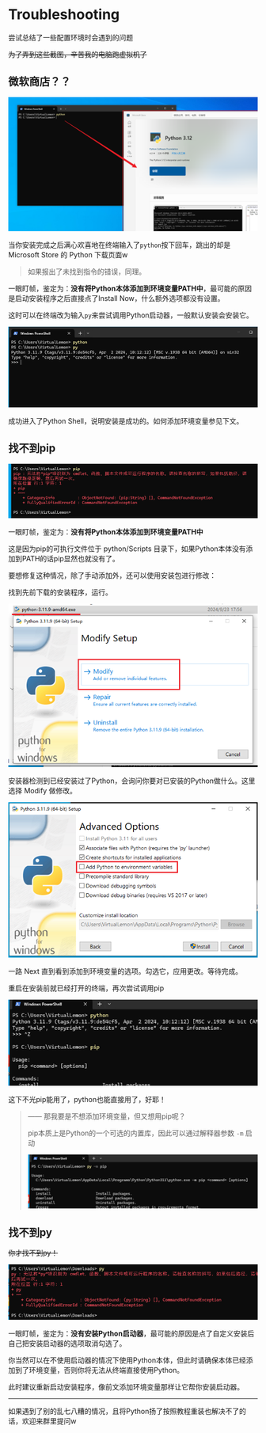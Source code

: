 # Troubleshooting

尝试总结了一些配置环境时会遇到的问题

~~为了弄到这些截图，辛苦我的电脑跑虚拟机了~~

## 微软商店？？

![Microsoft Store Popup](./static/ts_mss_popup.png)

当你安装完成之后满心欢喜地在终端输入了`python`按下回车，跳出的却是 Microsoft Store 的 Python 下载页面w

> 如果报出了未找到指令的错误，同理。

一眼盯帧，鉴定为：**没有将Python本体添加到环境变量PATH中**，最可能的原因是启动安装程序之后直接点了Install Now，什么额外选项都没有设置。

这时可以在终端改为输入`py`来尝试调用Python启动器，一般默认安装会安装它。

![Microsoft Store Popup Check](./static/ts_mss_popup_check.png)

成功进入了Python Shell，说明安装是成功的。如何添加环境变量参见下文。

## 找不到pip

![PIP not Found](./static/pip_not_found.png)

一眼盯帧，鉴定为：**没有将Python本体添加到环境变量PATH中**

这是因为pip的可执行文件位于 python/Scripts 目录下，如果Python本体没有添加到PATH的话pip显然也就没有了。

要想修复这种情况，除了手动添加外，还可以使用安装包进行修改：

找到先前下载的安装程序，运行。

![Run Installer again](./static/pip_not_found_solution_1.png)

安装器检测到已经安装过了Python，会询问你要对已安装的Python做什么。这里选择 Modify 做修改。

![Add to env vars](./static/pip_not_found_solution_2.png)

一路 Next 直到看到添加到环境变量的选项。勾选它，应用更改。等待完成。

重启在安装前就已经打开的终端，再次尝试调用pip

![PIP OK](./static/pip_not_found_solved.png)

这下不光pip能用了，python也能直接用了，好耶！

> —— 那我要是不想添加环境变量，但又想用pip呢？
>
> pip本质上是Python的一个可选的内置库，因此可以通过解释器参数 `-m` 启动
>
> ![PIP without env vars](./static/pip_without_env_vars.png)

## 找不到py

~~你才找不到py！~~

![PyLauncher not found](./static/pylauncher_not_found.png)

一眼盯帧，鉴定为：**没有安装Python启动器**，最可能的原因是点了自定义安装后自己把安装启动器的选项取消勾选了。

你当然可以在不使用启动器的情况下使用Python本体，但此时请确保本体已经添加到了环境变量，否则你将无法从终端直接使用Python。

此时建议重新启动安装程序，像前文添加环境变量那样让它帮你安装启动器。

---

如果遇到了别的乱七八糟的情况，且将Python扬了按照教程重装也解决不了的话，欢迎来群里提问w
